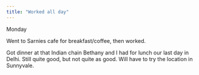 ```yaml
---
title: "Worked all day"
---
```


Monday

Went to Sarnies cafe for breakfast/coffee, then worked.

Got dinner at that Indian chain Bethany and I had for lunch our last day in Delhi. Still quite good, but not quite as good. Will have to try the location in Sunnyvale.